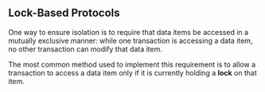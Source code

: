 ## Lock-Based Protocols

One way to ensure isolation is to require that data items be accessed in a mutually exclusive manner: while one transaction is accessing a data item, no other transaction can modify that data item.

The most common method used to implement this requirement is to allow a transaction to access a data item only if it is currently holding a **lock** on that item.



